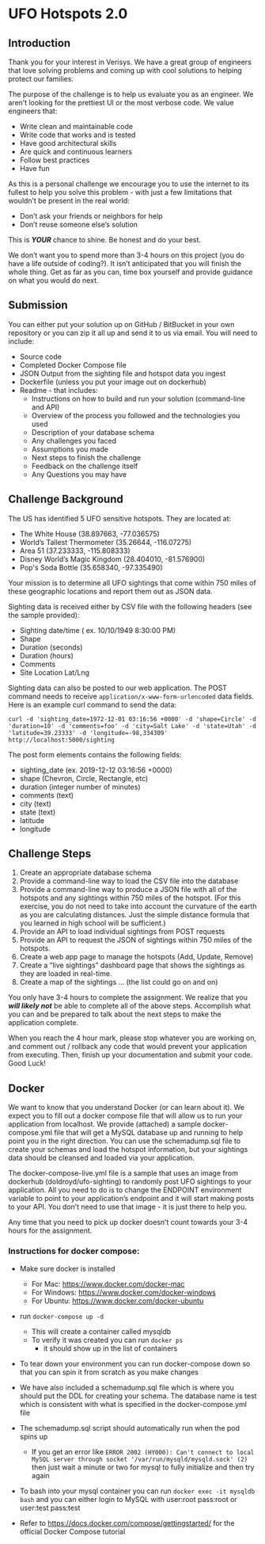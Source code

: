 # UFO Hotspots 2.0

## Introduction

Thank you for your interest in Verisys. We have a great group of engineers that love solving problems and coming up with cool solutions to helping protect our families.

The purpose of the challenge is to help us evaluate you as an engineer. We aren’t looking for the prettiest UI or the most verbose code. We value engineers that:

- Write clean and maintainable code
- Write code that works and is tested
- Have good architectural skills
- Are quick and continuous learners
- Follow best practices
- Have fun

As this is a personal challenge we encourage you to use the internet to its fullest to help you solve this problem - with just a few limitations that wouldn’t be present in the real world:

- Don’t ask your friends or neighbors for help
- Don’t reuse someone else’s solution

This is **_YOUR_** chance to shine. Be honest and do your best.

We don’t want you to spend more than 3-4 hours on this project (you do have a life outside of coding?). It isn’t anticipated that you will finish the whole thing. Get as far as you can, time box yourself and provide guidance on what you would do next.

## Submission

You can either put your solution up on GitHub / BitBucket in your own repository or you can zip it all up and send it to us via email. You will need to include:

- Source code
- Completed Docker Compose file
- JSON Output from the sighting file and hotspot data you ingest
- Dockerfile (unless you put your image out on dockerhub)
- Readme - that includes:
  - Instructions on how to build and run your solution (command-line and API)
  - Overview of the process you followed and the technologies you used
  - Description of your database schema
  - Any challenges you faced
  - Assumptions you made
  - Next steps to finish the challenge
  - Feedback on the challenge itself
  - Any Questions you may have

## Challenge Background

The US has identified 5 UFO sensitive hotspots. They are located at:

- The White House (38.897663, -77.036575)
- World’s Tallest Thermometer (35.26644, -116.07275)
- Area 51 (37.233333, -115.808333)
- Disney World’s Magic Kingdom (28.404010, -81.576900)
- Pop's Soda Bottle (35.658340, -97.335490)

Your mission is to determine all UFO sightings that come within 750 miles of these geographic locations and report them out as JSON data.

Sighting data is received either by CSV file with the following headers (see the sample provided):

- Sighting date/time ( ex. 10/10/1949 8:30:00 PM)
- Shape
- Duration (seconds)
- Duration (hours)
- Comments
- Site Location Lat/Lng

Sighting data can also be posted to our web application. The POST command needs to receive `application/x-www-form-urlencoded` data fields. Here is an example curl command to send the data:

```
curl -d 'sighting_date=1972-12-01 03:16:56 +0000' -d 'shape=Circle' -d 'duration=10' -d 'comments=foo' -d 'city=Salt Lake' -d 'state=Utah' -d 'latitude=39.23333' -d 'longitude=-98,334309' http://localhost:5000/sighting
```

The post form elements contains the following fields:

- sighting_date (ex. 2019-12-12 03:16:56 +0000)
- shape (Chevron, Circle, Rectangle, etc)
- duration (integer number of minutes)
- comments (text)
- city (text)
- state (text)
- latitude
- longitude

## Challenge Steps

1. Create an appropriate database schema
1. Provide a command-line way to load the CSV file into the database
1. Provide a command-line way to produce a JSON file with all of the hotspots and any sightings within 750 miles of the hotspot. (For this exercise, you do not need to take into account the curvature of the earth as you are calculating distances. Just the simple distance formula that you learned in high school will be sufficient.)
1. Provide an API to load individual sightings from POST requests
1. Provide an API to request the JSON of sightings within 750 miles of the hotspots.
1. Create a web app page to manage the hotspots (Add, Update, Remove)
1. Create a “live sightings” dashboard page that shows the sightings as they are loaded in real-time.
1. Create a map of the sightings ... (the list could go on and on)

You only have 3-4 hours to complete the assignment. We realize that you **_will likely not_** be able to complete all of the above steps. Accomplish what you can and be prepared to talk about the next steps to make the application complete.

When you reach the 4 hour mark, please stop whatever you are working on, and comment out / rollback any code that would prevent your application from executing. Then, finish up your documentation and submit your code. Good Luck!

## Docker

We want to know that you understand Docker (or can learn about it). We expect you to fill out a docker compose file that will allow us to run your application from localhost. We provide (attached) a sample docker-compose.yml file that will get a MySQL database up and running to help point you in the right direction. You can use the schemadump.sql file to create your schemas and load the hotspot information, but your sightings data should be cleansed and loaded via your application.

The docker-compose-live.yml file is a sample that uses an image from dockerhub (doldroyd/ufo-sighting) to randomly post UFO sightings to your application. All you need to do is to change the ENDPOINT environment variable to point to your application’s endpoint and it will start making posts to your API. You don’t need to use that image - it is just there to help you.

Any time that you need to pick up docker doesn’t count towards your 3-4 hours for the assignment.

### Instructions for docker compose:

- Make sure docker is installed

  - For Mac: https://www.docker.com/docker-mac
  - For Windows: https://www.docker.com/docker-windows
  - For Ubuntu: https://www.docker.com/docker-ubuntu

- run `docker-compose up -d`

  - This will create a container called mysqldb
  - To verify it was created you can run `docker ps`
    - it should show up in the list of containers

- To tear down your environment you can run docker-compose down so that you can spin it from scratch as you make changes

- We have also included a schemadump.sql file which is where you should put the DDL for creating your schema. The database name is test which is consistent with what is specified in the docker-compose.yml file

- The schemadump.sql script should automatically run when the pod spins up

  - If you get an error like `ERROR 2002 (HY000): Can't connect to local MySQL server through socket '/var/run/mysqld/mysqld.sock' (2)` then just wait a minute or two for mysql to fully initialize and then try again

- To bash into your mysql container you can run `docker exec -it mysqldb bash` and you can either login to MySQL with user:root pass:root or user:test pass:test

- Refer to https://docs.docker.com/compose/gettingstarted/ for the official Docker Compose tutorial
